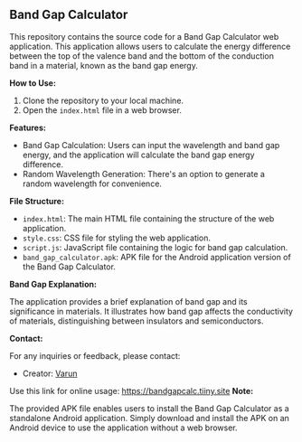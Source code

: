 ## Band Gap Calculator

This repository contains the source code for a Band Gap Calculator web application. This application allows users to calculate the energy difference between the top of the valence band and the bottom of the conduction band in a material, known as the band gap energy.

**How to Use:**

1. Clone the repository to your local machine.
2. Open the `index.html` file in a web browser.

**Features:**

- Band Gap Calculation: Users can input the wavelength and band gap energy, and the application will calculate the band gap energy difference.
- Random Wavelength Generation: There's an option to generate a random wavelength for convenience.

**File Structure:**

- `index.html`: The main HTML file containing the structure of the web application.
- `style.css`: CSS file for styling the web application.
- `script.js`: JavaScript file containing the logic for band gap calculation.
- `band_gap_calculator.apk`: APK file for the Android application version of the Band Gap Calculator.

**Band Gap Explanation:**

The application provides a brief explanation of band gap and its significance in materials. It illustrates how band gap affects the conductivity of materials, distinguishing between insulators and semiconductors.

**Contact:**

For any inquiries or feedback, please contact:
- Creator: [Varun](mailto:varunify.777@gmail.com)

Use this link for online usage: https://bandgapcalc.tiiny.site
**Note:**

The provided APK file enables users to install the Band Gap Calculator as a standalone Android application. Simply download and install the APK on an Android device to use the application without a web browser.
